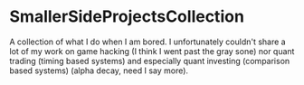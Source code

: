 ﻿# SmallerSideProjectsCollection

A collection of what I do when I am bored. 
I unfortunately couldn't share a lot of my work on game hacking (I think I went past the gray sone) nor quant trading (timing based systems) and especially quant investing (comparison based systems) (alpha decay, need I say more).
